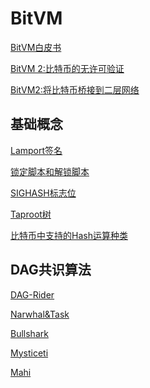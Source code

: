 # BitVM
[BitVM白皮书](https://github.com/tanZiWen/BitVM/blob/master/BitVM%E7%99%BD%E7%9A%AE%E4%B9%A6.md)

[BitVM 2:比特币的无许可验证](https://github.com/tanZiWen/BitVM/blob/master/BitVM%202%3A%E6%AF%94%E7%89%B9%E5%B8%81%E7%9A%84%E6%97%A0%E8%AE%B8%E5%8F%AF%E9%AA%8C%E8%AF%81.md
)

[BitVM2:将比特币桥接到二层网络](https://github.com/tanZiWen/BitVM/blob/master/BitVM2%3A%E5%B0%86%E6%AF%94%E7%89%B9%E5%B8%81%E6%A1%A5%E6%8E%A5%E5%88%B0%E4%BA%8C%E5%B1%82%E7%BD%91%E7%BB%9C.md)

## 基础概念
[Lamport签名](https://github.com/tanZiWen/BitVM/blob/master/Lamport%20%E7%AD%BE%E5%90%8D.md)

[锁定脚本和解锁脚本](https://github.com/tanZiWen/BitVM/blob/master/%E9%94%81%E5%AE%9A%E8%84%9A%E6%9C%AC%E5%92%8C%E8%A7%A3%E9%94%81%E8%84%9A%E6%9C%AC.md)

[SIGHASH标志位](https://github.com/tanZiWen/BitVM/blob/master/SIGHASH%E6%A0%87%E5%BF%97.md)

[Taproot树](https://github.com/tanZiWen/BitVM/blob/master/Taproot.md)

[比特币中支持的Hash运算种类](https://github.com/tanZiWen/BitVM/blob/master/Hash%E8%BF%90%E7%AE%97.md)


## DAG共识算法
[DAG-Rider](https://github.com/tanZiWen/BitVM/blob/master/%E4%BD%A0%E6%89%80%E9%9C%80%E8%A6%81%E7%9A%84DAG%20%231-DAG%20Rider.md)

[Narwhal&Task](https://github.com/tanZiWen/BitVM/blob/master/%E4%BD%A0%E6%89%80%E9%9C%80%E8%A6%81%E7%9A%84DAG%20%232%20-%20Narwhal%20%26%20Tusk.md)

[Bullshark]()

[Mysticeti]()

[Mahi]()
